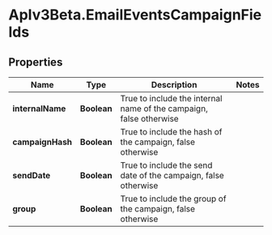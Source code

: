 # ApIv3Beta.EmailEventsCampaignFields

## Properties

Name | Type | Description | Notes
------------ | ------------- | ------------- | -------------
**internalName** | **Boolean** | True to include the internal name of the campaign, false otherwise | 
**campaignHash** | **Boolean** | True to include the hash of the campaign, false otherwise | 
**sendDate** | **Boolean** | True to include the send date of the campaign, false otherwise | 
**group** | **Boolean** | True to include the group of the campaign, false otherwise | 


